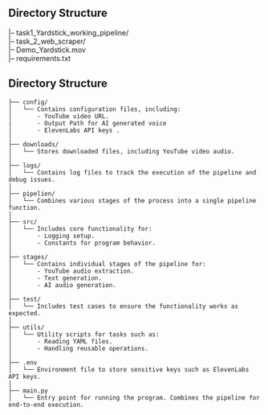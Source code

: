 ## Directory Structure
|– task1_Yardstick_working_pipeline/                   
|– task_2_web_scraper/                 
|– Demo_Yardstick.mov         
|– requirements.txt       



## Directory Structure
```plaintext
├── config/
│   └── Contains configuration files, including:
│       - YouTube video URL.
|       - Output Path for AI generated voice
│       - ElevenLabs API keys .
│
├── downloads/
│   └── Stores downloaded files, including YouTube video audio.
│
├── logs/
│   └── Contains log files to track the execution of the pipeline and debug issues.
│
├── pipelien/
│   └── Combines various stages of the process into a single pipeline function.
│
├── src/
│   └── Includes core functionality for:
│       - Logging setup.
│       - Constants for program behavior.
│
├── stages/
│   └── Contains individual stages of the pipeline for:
│       - YouTube audio extraction.
│       - Text generation.
│       - AI audio generation.
│
├── test/
│   └── Includes test cases to ensure the functionality works as expected.
│
├── utils/
│   └── Utility scripts for tasks such as:
│       - Reading YAML files.
│       - Handling reusable operations.
│
├── .env
│   └── Environment file to store sensitive keys such as ElevenLabs API keys.
│
├── main.py
│   └── Entry point for running the program. Combines the pipeline for end-to-end execution.


